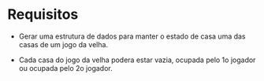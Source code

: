# Requisitos

* Gerar uma estrutura de dados para manter o estado de casa uma das casas de um jogo da velha.

* Cada casa do jogo da velha podera estar vazia, ocupada pelo 1o jogador ou ocupada pelo 2o jogador.
